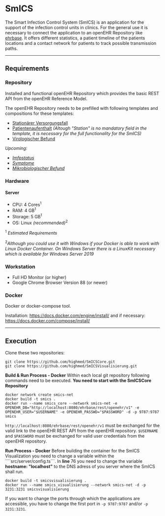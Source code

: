 # SmICS

The Smart Infection Control System (SmICS) is an application for the support of the infection control units in clinics. For the general use it is necessary to connect the application to an openEHR Repository like [ehrbase](https://github.com/ehrbase/ehrbase). It offers different statistics, a patient timeline of the patients locations and a contact network for patients to track possible transmission paths. 

___
## Requirements

### Repository

Installed and functional openEHR Repository which provides the basic REST API from the openEHR Reference Model.

The openEHR Repository needs to be prefilled with following templates and compositions for these templates:

- [Stationärer Versorgungsfall](https://ckm.highmed.org/ckm/templates/1246.169.620)
- [Patientenaufenthalt](https://ckm.highmed.org/ckm/templates/1246.169.590) *(Altough "Station" is no mandatory field in the template, it is necessary for the full functionality for the SmICS)*
- [Virologischer Befund](https://ckm.highmed.org/ckm/templates/1246.169.636)

*Upcoming:*
- *[Imfpstatus](https://ckm.highmed.org/ckm/templates/1246.169.1187)*
- *[Symptome](https://ckm.highmed.org/ckm/templates/1246.169.1109)*
- *[Mikrobiologischer Befund](https://ckm.highmed.org/ckm/templates/1246.169.69)*

### Hardware

#### Server 
- CPU: 4 Cores<sup>1</sup> 
- RAM: 4 GB<sup>1</sup> 
- Storage: 5 GB<sup>1</sup> 
- OS: Linux *(recommended)*<sup>2</sup> 

<sup>1</sup> *Estimated Requirements*

<sup>2</sup>*Although you could use it with Windows if your Docker is able to work with Linux Docker Container. On Windows Server there is a LinuxKit necessary which is available for Windows Server 2019*

### Workstation
- Full HD Monitor (or higher)
- Google Chrome Browser Version 88 (or newer)

### Docker

Docker or docker-compose tool. 

Installation: https://docs.docker.com/engine/install/ and if necessary: https://docs.docker.com/compose/install/

___
## Execution

Clone these two repositories:
```
git clone https://github.com/highmed/SmICSCore.git
git clone https://github.com/highmed/SmICSVisualisierung.git
```

**Build & Run Process - Docker**
Within each local git repository following commands need to be executed. **You need to start with the SmICSCore Repository**

```
docker network create smics-net
docker build -t smics .
docker run --name smics_core --network smics-net -e OPENEHR_DB="http://localhost:8080/ehrbase/rest/openehr/v1" -e OPENEHR_USER="$USERNAME" -e OPENEHR_PASSWD="$PASSWORD" -d -p 9787:9787 smics
```

```http://localhost:8080/ehrbase/rest/openehr/v1``` must be exchanged for the valid link to the openEHR REST API from the openEHR repository.
```$USERNAME``` and ```$PASSWORD``` must be exchanged for valid user credentials from the openEHR repository.

**Run Process - Docker**
Before building the container for the SmICS Visualization you need to change a variable within the ````src/server/config.ts```. In **line** 76 you need to change the variable **hostname: "localhost"** to the DNS adress of you server where the SmICS shall run. 

```
docker build -t smicsvisualisierung .
docker run --name smics_visualisierung --network smics-net -d -p 3231:3231 smicsvisualisierung
```

If you want to change the ports through which the applications are accessible, you have to change the first port in ```-p 9787:9787``` and/or ```-p 3231:3231```.
<!--
**Build & Run Process - Docker Compose**
Edit the ```args: repo:``` in the ```docker-compose.yml``` and enter your connection string to you openEHR REST API.

```
docker-compose up -d
```

The SmICS Core Componentes should know be reachable via ```http://localhost:9787``` and the SmICS Visualisierungs Componentents via ```http://localhost:3231`` on the machine where you installed the Docker Container. -->
